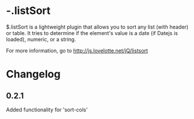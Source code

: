 -.listSort
==========

$.listSort is a lightweight plugin that allows you to sort any list (with header) or table. It tries to determine if the element's value is a date (if Datejs is loaded), numeric, or a string.

For more information, go to http://js.lovelotte.net/jQ/listsort

Changelog
=========

0.2.1
-----
Added functionality for 'sort-cols'
